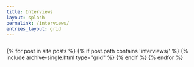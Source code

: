 ```yaml
---
title: Interviews
layout: splash
permalink: /interviews/
entries_layout: grid
---
```


<div style="margin-top: 2em;" class="grid__wrapper">
    {% for post in site.posts %}
        {% if post.path contains 'interviews/' %}
            {% include archive-single.html type="grid" %}
        {% endif %}
    {% endfor %}
</div>


